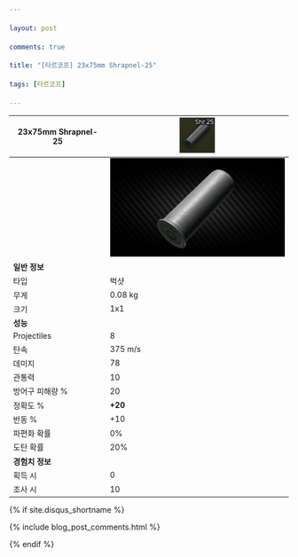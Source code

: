 ```yaml
---

layout: post

comments: true

title: "[타르코프] 23x75mm Shrapnel-25"

tags: [타르코프]

---
```


|23x75mm Shrapnel-25|![23x75mm Shrapnel-25](/assets/image/tarkov/bullet/Shr25icon.png)|
|--|--|
||![23x75mm Shrapnel-25](/assets/image/tarkov/bullet/Shr25View.png)|
|**일반 정보**|
|타입|벅샷|
|무게|0.08 kg|
|크기|1x1|
|**성능**|
|Projectiles|8|
|탄속|375 m/s|
|데미지|78|
|관통력|10|
|방어구 피해량 %|20|
|정확도 %|**+20**|
|반동 %|+10|
|파편화 확률|0%|
|도탄 확률|20%|
|**경험치 정보**|
|획득 시|0|
|조사 시|10|

{% if site.disqus_shortname %}

<div class="comments">

  {% include blog_post_comments.html %}

</div>

{% endif %}

<div id="disqus_thread"></div>